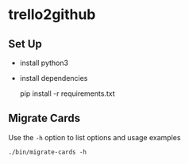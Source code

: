 # trello2github

## Set Up

 - install python3
 - install dependencies

    pip install -r requirements.txt

## Migrate Cards

Use the `-h` option to list options and usage examples

    ./bin/migrate-cards -h

